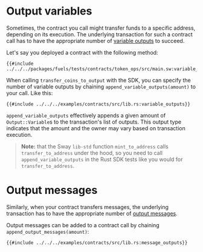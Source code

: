 # Output variables

<!-- This section should explain variable outputs  -->
<!-- variable_outputs:example:start -->
Sometimes, the contract you call might transfer funds to a specific address, depending on its execution. The underlying transaction for such a contract call has to have the appropriate number of [variable outputs](https://github.com/FuelLabs/fuel-specs/blob/master/src/protocol/tx_format/output.md#outputvariable) to succeed.
<!-- variable_outputs:example:end -->

Let's say you deployed a contract with the following method:

```rust,ignore
{{#include ../../../packages/fuels/tests/contracts/token_ops/src/main.sw:variable_outputs}}
```

When calling `transfer_coins_to_output` with the SDK, you can specify the number of variable outputs by chaining `append_variable_outputs(amount)` to your call. Like this:

```rust,ignore
{{#include ../../../examples/contracts/src/lib.rs:variable_outputs}}
```

<!-- This section should explain what the `append_variable_outputs` method does -->
<!-- append_variable_outputs:example:start -->
`append_variable_outputs` effectively appends a given amount of `Output::Variable`s to the transaction's list of outputs. This output type indicates that the amount and the owner may vary based on transaction execution.
<!-- append_variable_outputs:example:end -->

> **Note:** that the Sway `lib-std` function `mint_to_address` calls `transfer_to_address` under the hood, so you need to call `append_variable_outputs` in the Rust SDK tests like you would for `transfer_to_address`.

# Output messages

Similarly, when your contract transfers messages, the underlying transaction has to have the appropriate number of [output messages](https://github.com/FuelLabs/fuel-specs/blob/master/src/protocol/tx_format/output.md#outputmessage). 

Output messages can be added to a contract call by chaining `append_output_messages(amount)`:

```rust,ignore
{{#include ../../../examples/contracts/src/lib.rs:message_outputs}}
```
